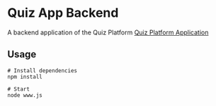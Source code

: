 # Quiz App Backend

A backend application of the Quiz Platform  [Quiz Platform Application]( https://github.com/tarunthota3/Quiz-App-Frontend )

## Usage

```
# Install dependencies
npm install

# Start 
node www.js
```
